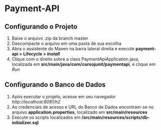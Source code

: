 # Payment-API

## Configurando o Projeto

1. Baixe o arquivo .zip da branch master
2. Descompacte o arquivo em uma pasta de sua escolha
3. Abra o assistente do Maven na barra lateral direita e execute **payment-api > Lifecycle > _install_**
4. Clique com o direito sobre a class PaymentApiApplication.java, localizada em **src/main/java/com/cursojunit/paymentapi**, e clique em _Run_
    
## Configurando o Banco de Dados

1. Após executar o projeto, acesse em seu navegador _http://localhost:8081/h2_
2. As credenciais de acesso e URL do Banco de Dados encontram-se no arquivo **application.properties**, localizado em **src/main/resources**
3. Execute os scripts localizados em **/src/main/resources/scripts/db-initializer.sql**
